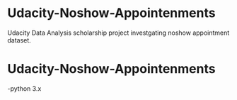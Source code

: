 # Udacity-Noshow-Appointenments
Udacity Data Analysis scholarship project investgating noshow appointment dataset. 

# Udacity-Noshow-Appointenments
-python 3.x
